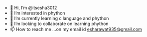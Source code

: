 - 👋 Hi, I’m @itsesha3012
- 👀 I’m interested in phython 
- 🌱 I’m currently learning c language and phython
- 💞️ I’m looking to collaborate on learning phython 
- 📫 How to reach me ...on my email id esharawat935@gmail.com

<!---
itsesha3012/itsesha3012 is a ✨ special ✨ repository because its `README.md` (this file) appears on your GitHub profile.
You can click the Preview link to take a look at your changes.
--->
